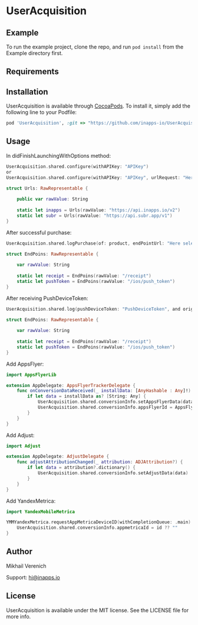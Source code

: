 # UserAcquisition

## Example

To run the example project, clone the repo, and run `pod install` from the Example directory first.

## Requirements

## Installation

UserAcquisition is available through [CocoaPods](https://cocoapods.org). To install
it, simply add the following line to your Podfile:

```ruby
pod 'UserAcquisition', :git => "https://github.com/inapps-io/UserAcquisition.git"
```

## Usage
In didFinishLaunchingWithOptions method:
```swift
UserAcquisition.shared.configure(withAPIKey: "APIKey")
or
UserAcquisition.shared.configure(withAPIKey: "APIKey", urlRequest: "Here select URL from Enum or enter your")

struct Urls: RawRepresentable {
        
    public var rawValue: String
        
    static let inapps = Urls(rawValue: "https://api.inapps.io/v2")
    static let subr = Urls(rawValue: "https://api.subr.app/v1")
}
```
After successful purchase:
```swift
UserAcquisition.shared.logPurchase(of: product, endPointUrl: "Here select end point from Enum or enter your")

struct EndPoins: RawRepresentable {
        
    var rawValue: String
        
    static let receipt = EndPoins(rawValue: "/receipt")
    static let pushToken = EndPoins(rawValue: "/ios/push_token")
}
```
After receiving PushDeviceToken:
```swift
UserAcquisition.shared.log(pushDeviceToken: "PushDeviceToken", and originaTransactionID: "OriginalTransactionID", endPointUrl: "Here select end point from Enum or enter your")

struct EndPoins: RawRepresentable {
        
    var rawValue: String
        
    static let receipt = EndPoins(rawValue: "/receipt")
    static let pushToken = EndPoins(rawValue: "/ios/push_token")
}
```
Add AppsFlyer:
```swift
import AppsFlyerLib

extension AppDelegate: AppsFlyerTrackerDelegate {
    func onConversionDataReceived(_ installData: [AnyHashable : Any]!) {
        if let data = installData as? [String: Any] {
            UserAcquisition.shared.conversionInfo.setAppsFlyerData(data)
            UserAcquisition.shared.conversionInfo.appsFlyerId = AppsFlyerTracker.shared().getAppsFlyerUID() ?? ""
        }
    }
}
```
Add Adjust:
```swift
import Adjust

extension AppDelegate: AdjustDelegate {
    func adjustAttributionChanged(_ attribution: ADJAttribution?) {
        if let data = attribution?.dictionary() {
            UserAcquisition.shared.conversionInfo.setAdjustData(data)
        }
    }
}
```
Add YandexMetrica:
```swift
import YandexMobileMetrica

YMMYandexMetrica.requestAppMetricaDeviceID(withCompletionQueue: .main) { [unowned self] id, error in
    UserAcquisition.shared.conversionInfo.appmetricaId = id ?? ""
}
```

## Author

Mikhail Verenich

Support:
hi@inapps.io

## License

UserAcquisition is available under the MIT license. See the LICENSE file for more info.
